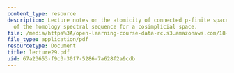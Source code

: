 ```yaml
---
content_type: resource
description: Lecture notes on the atomicity of connected p-finite spaces and the convergence
  of the homology spectral sequence for a cosimplicial space.
file: /media/https%3A/open-learning-course-data-rc.s3.amazonaws.com/18-917-topics-in-algebraic-topology-the-sullivan-conjecture-fall-2007/67a23653f9c330f752867a628f2a9cdb_lecture29.pdf
file_type: application/pdf
resourcetype: Document
title: lecture29.pdf
uid: 67a23653-f9c3-30f7-5286-7a628f2a9cdb
---
```

